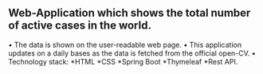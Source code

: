 Web-Application which shows the total number of active cases in the world.
-------------------------------------------------------
• The data is shown on the user-readable web page.
• This application updates on a daily bases as the data is fetched from the official open-CV.
• Technology stack: 
   *HTML
   *CSS
   *Spring Boot
   *Thymeleaf
   *Rest API.

